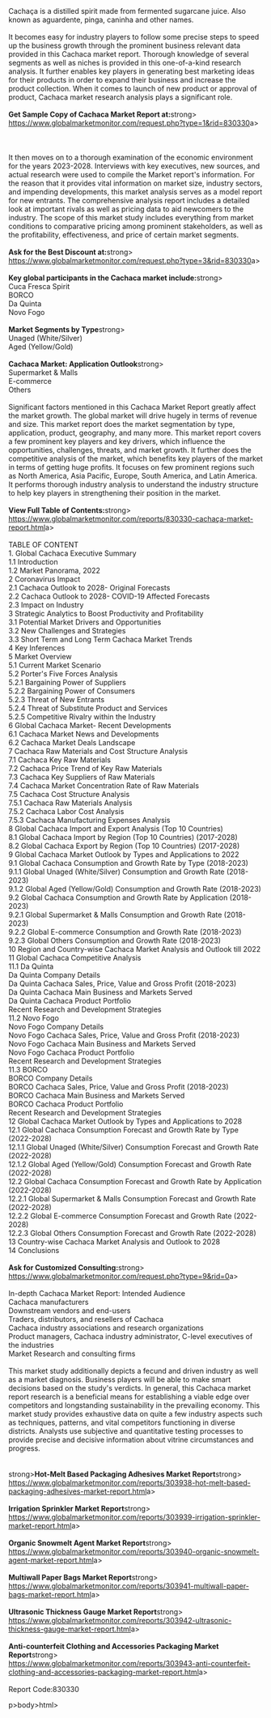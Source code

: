 <html><body><p><br /><br />  Cachaça is a distilled spirit made from fermented sugarcane juice. Also known as aguardente, pinga, caninha and other names.<br /><br />It becomes easy for industry players to follow some precise steps to speed up the business growth through the prominent business relevant data provided in this Cachaca market report. Thorough knowledge of several segments as well as niches is provided in this one-of-a-kind research analysis. It further enables key players in generating best marketing ideas for their products in order to expand their business and increase the product collection. When it comes to launch of new product or approval of product, Cachaca market research analysis plays a significant role.  <br /><br /><strong>Get Sample Copy of Cachaca Market Report at:</strong>strong><br /><a href="https://www.globalmarketmonitor.com/request.php?type=1&amp;rid=830330">https://www.globalmarketmonitor.com/request.php?type=1&amp;rid=830330</a>a><br /><br />  <br /><br />It then moves on to a thorough examination of the economic environment for the years 2023-2028. Interviews with key executives, new sources, and actual research were used to compile the Market report's information. For the reason that it provides vital information on market size, industry sectors, and impending developments, this market analysis serves as a model report for new entrants. The comprehensive analysis report includes a detailed look at important rivals as well as pricing data to aid newcomers to the industry. The scope of this market study includes everything from market conditions to comparative pricing among prominent stakeholders, as well as the profitability, effectiveness, and price of certain market segments.<br /><br /><strong>Ask for the Best Discount at:</strong>strong><br /><a href="https://www.globalmarketmonitor.com/request.php?type=3&amp;rid=830330">https://www.globalmarketmonitor.com/request.php?type=3&amp;rid=830330</a>a><br /><br /><strong>Key global participants in the Cachaca market include:</strong>strong><br /> Cuca Fresca Spirit <br />BORCO <br />Da Quinta <br />Novo Fogo <br /><br /><strong>Market Segments by Type</strong>strong><br />Unaged (White/Silver) <br />Aged (Yellow/Gold) <br /><br /><strong>Cachaca Market: Application Outlook</strong>strong><br />Supermarket &amp; Malls <br />E-commerce <br />Others <br /><br />Significant factors mentioned in this Cachaca Market Report greatly affect the market growth. The global market will drive hugely in terms of revenue and size. This market report does the market segmentation by type, application, product, geography, and many more. This market report covers a few prominent key players and key drivers, which influence the opportunities, challenges, threats, and market growth. It further does the competitive analysis of the market, which benefits key players of the market in terms of getting huge profits. It focuses on few prominent regions such as North America, Asia Pacific, Europe, South America, and Latin America. It performs thorough industry analysis to understand the industry structure to help key players in strengthening their position in the market.<br /><br /><strong>View Full Table of Contents:</strong>strong><br /><a href="https://www.globalmarketmonitor.com/reports/830330-cachaça-market-report.html">https://www.globalmarketmonitor.com/reports/830330-cachaça-market-report.html</a>a><br /><br />TABLE OF CONTENT<br />1. Global Cachaca Executive Summary<br />1.1 Introduction<br />1.2 Market Panorama, 2022<br />2 Coronavirus Impact<br />2.1 Cachaca Outlook to 2028- Original Forecasts<br />2.2 Cachaca Outlook to 2028- COVID-19 Affected Forecasts<br />2.3 Impact on Industry<br />3 Strategic Analytics to Boost Productivity and Profitability<br />3.1 Potential Market Drivers and Opportunities<br />3.2 New Challenges and Strategies<br />3.3 Short Term and Long Term Cachaca Market Trends<br />4 Key Inferences<br />5 Market Overview<br />5.1 Current Market Scenario<br />5.2 Porter's Five Forces Analysis<br />5.2.1 Bargaining Power of Suppliers<br />5.2.2 Bargaining Power of Consumers<br />5.2.3 Threat of New Entrants<br />5.2.4 Threat of Substitute Product and Services<br />5.2.5 Competitive Rivalry within the Industry<br />6 Global Cachaca Market- Recent Developments<br />6.1 Cachaca Market News and Developments<br />6.2 Cachaca Market Deals Landscape<br />7 Cachaca Raw Materials and Cost Structure Analysis<br />7.1 Cachaca Key Raw Materials<br />7.2 Cachaca Price Trend of Key Raw Materials<br />7.3 Cachaca Key Suppliers of Raw Materials<br />7.4 Cachaca Market Concentration Rate of Raw Materials<br />7.5 Cachaca Cost Structure Analysis<br />7.5.1 Cachaca Raw Materials Analysis<br />7.5.2 Cachaca Labor Cost Analysis<br />7.5.3 Cachaca Manufacturing Expenses Analysis<br />8 Global Cachaca Import and Export Analysis (Top 10 Countries)<br />8.1 Global Cachaca Import by Region (Top 10 Countries) (2017-2028)<br />8.2 Global Cachaca Export by Region (Top 10 Countries) (2017-2028)<br />9 Global Cachaca Market Outlook by Types and Applications to 2022<br />9.1 Global Cachaca Consumption and Growth Rate by Type (2018-2023)<br />9.1.1 Global Unaged (White/Silver) Consumption and Growth Rate (2018-2023)<br />9.1.2 Global Aged (Yellow/Gold) Consumption and Growth Rate (2018-2023)<br />9.2 Global Cachaca Consumption and Growth Rate by Application (2018-2023)<br />9.2.1  Global Supermarket &amp; Malls Consumption and Growth Rate (2018-2023)<br />9.2.2  Global E-commerce Consumption and Growth Rate (2018-2023)<br />9.2.3  Global Others Consumption and Growth Rate (2018-2023)<br />10 Region and Country-wise Cachaca Market Analysis and Outlook till 2022<br />11 Global Cachaca Competitive Analysis<br />11.1 Da Quinta<br />Da Quinta Company Details<br />Da Quinta Cachaca Sales, Price, Value and Gross Profit (2018-2023)<br />Da Quinta Cachaca Main Business and Markets Served<br />Da Quinta Cachaca Product Portfolio<br />Recent Research and Development Strategies<br />11.2 Novo Fogo<br />Novo Fogo Company Details<br />Novo Fogo Cachaca Sales, Price, Value and Gross Profit (2018-2023)<br />Novo Fogo Cachaca Main Business and Markets Served<br />Novo Fogo Cachaca Product Portfolio<br />Recent Research and Development Strategies<br />11.3 BORCO<br />BORCO Company Details<br />BORCO Cachaca Sales, Price, Value and Gross Profit (2018-2023)<br />BORCO Cachaca Main Business and Markets Served<br />BORCO Cachaca Product Portfolio<br />Recent Research and Development Strategies<br />12 Global Cachaca Market Outlook by Types and Applications to 2028<br />12.1 Global Cachaca Consumption Forecast and Growth Rate by Type (2022-2028)<br />12.1.1 Global Unaged (White/Silver) Consumption Forecast and Growth Rate (2022-2028)<br />12.1.2 Global Aged (Yellow/Gold) Consumption Forecast and Growth Rate (2022-2028)<br />12.2 Global Cachaca Consumption Forecast and Growth Rate by Application (2022-2028)<br />12.2.1 Global Supermarket &amp; Malls Consumption Forecast and Growth Rate (2022-2028)<br />12.2.2 Global E-commerce Consumption Forecast and Growth Rate (2022-2028)<br />12.2.3 Global Others Consumption Forecast and Growth Rate (2022-2028)<br />13 Country-wise Cachaca Market Analysis and Outlook to 2028<br />14 Conclusions<br /><br /><strong>Ask for Customized Consulting:</strong>strong><br /><a href="https://www.globalmarketmonitor.com/request.php?type=9&amp;rid=0">https://www.globalmarketmonitor.com/request.php?type=9&amp;rid=0</a>a><br /><br />In-depth Cachaca Market Report: Intended Audience<br />Cachaca manufacturers<br />Downstream vendors and end-users<br />Traders, distributors, and resellers of Cachaca<br />Cachaca industry associations and research organizations<br />Product managers, Cachaca industry administrator, C-level executives of the industries<br />Market Research and consulting firms<br /><br />This market study additionally depicts a fecund and driven industry as well as a market diagnosis. Business players will be able to make smart decisions based on the study's verdicts. In general, this Cachaca market report research is a beneficial means for establishing a viable edge over competitors and longstanding sustainability in the prevailing economy. This market study provides exhaustive data on quite a few industry aspects such as techniques, patterns, and vital competitors functioning in diverse districts. Analysts use subjective and quantitative testing processes to provide precise and decisive information about vitrine circumstances and progress.<br /><br /><strong><br /></strong>strong><strong>Hot-Melt Based Packaging Adhesives Market Report</strong>strong><br /><a href="https://www.globalmarketmonitor.com/reports/303938-hot-melt-based-packaging-adhesives-market-report.html">https://www.globalmarketmonitor.com/reports/303938-hot-melt-based-packaging-adhesives-market-report.html</a>a><br /><br /><strong>Irrigation Sprinkler Market Report</strong>strong><br /><a href="https://www.globalmarketmonitor.com/reports/303939-irrigation-sprinkler-market-report.html">https://www.globalmarketmonitor.com/reports/303939-irrigation-sprinkler-market-report.html</a>a><br /><br /><strong>Organic Snowmelt Agent Market Report</strong>strong><br /><a href="https://www.globalmarketmonitor.com/reports/303940-organic-snowmelt-agent-market-report.html">https://www.globalmarketmonitor.com/reports/303940-organic-snowmelt-agent-market-report.html</a>a><br /><br /><strong>Multiwall Paper Bags Market Report</strong>strong><br /><a href="https://www.globalmarketmonitor.com/reports/303941-multiwall-paper-bags-market-report.html">https://www.globalmarketmonitor.com/reports/303941-multiwall-paper-bags-market-report.html</a>a><br /><br /><strong>Ultrasonic Thickness Gauge Market Report</strong>strong><br /><a href="https://www.globalmarketmonitor.com/reports/303942-ultrasonic-thickness-gauge-market-report.html">https://www.globalmarketmonitor.com/reports/303942-ultrasonic-thickness-gauge-market-report.html</a>a><br /><br /><strong>Anti-counterfeit Clothing and Accessories Packaging Market Report</strong>strong><br /><a href="https://www.globalmarketmonitor.com/reports/303943-anti-counterfeit-clothing-and-accessories-packaging-market-report.html">https://www.globalmarketmonitor.com/reports/303943-anti-counterfeit-clothing-and-accessories-packaging-market-report.html</a>a><br /><br />Report Code:830330</p>p></body>body></html>html></p></body></html>
